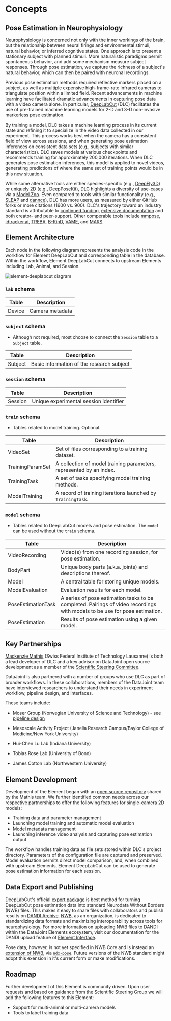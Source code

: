 # Concepts

## Pose Estimation in Neurophysiology

Neurophysiology is concerned not only with the inner workings of the brain, but the
relationship between neural firings and environmental stimuli, natural behavior, or
inferred cognitive states. One approach is to present a stationary subject with planned
stimuli. More naturalistic paradigms permit spontaneous behavior, and add some mechanism
measure subject responses. Through pose estimation, we capture the richness of a
subject's natural behavior, which can then be paired with neuronal recordings.

Previous pose estimation methods required reflective markers placed on a subject, as
well as multiple expensive high-frame-rate infrared cameras to triangulate position
within a limited field. Recent advancements in machine learning have facilitated
dramatic advancements in capturing pose data with a video camera alone. In particular,
[DeepLabCut](http://deeplabcut.org/) (DLC) facilitates the use of pre-trained machine 
learning models for 2-D and
3-D non-invasive markerless pose estimation. 

By training a model, DLC takes a machine learning process in its current state
and refining it to specialize in the video data collected in our experiment. This 
process works best when the camera has a consistent field of view across sessions, and
when generating pose estimation inferences on consistent data sets (e.g., subjects with 
similar characteristics). DLC saves models at various checkpoints and recommends
training for approximately 200,000 iterations. When DLC generates pose estimation 
inferences, this model is applied to novel videos, generating predictions of where the
same set of training points would be in this new situation.

While some alternative tools are either species-specific (e.g.,
[DeepFly3D](https://github.com/NeLy-EPFL/DeepFly3D)) or uniquely 2D (e.g.,
[DeepPoseKit](https://github.com/jgraving/DeepPoseKit)), DLC highlights a diversity of
use-cases via a [Model Zoo](http://www.mackenziemathislab.org/dlc-modelzoo). Even
compared to tools with similar functionality (e.g.,
[SLEAP](https://github.com/murthylab/sleap) and
[dannce](https://github.com/spoonsso/dannce)), DLC has more users, as measured by either
GitHub forks or more citations (1600 vs. 900). DLC's trajectory toward an industry
standard is attributable to [continued
funding](http://www.mackenziemathislab.org/deeplabcutblog/2020/11/18/czidlc), [extensive
documentation](https://deeplabcut.github.io/DeepLabCut/docs/intro.html) and both
creator- and peer-support. Other comperable tools include
[mmpose](https://github.com/open-mmlab/mmpose),
[idtracker.ai]([idtracker.ai](https://idtrackerai.readthedocs.io/en/latest/)),
[TREBA](https://github.com/neuroethology/TREBA),
[B-KinD](https://github.com/neuroethology/BKinD),
[VAME](https://github.com/LINCellularNeuroscience/VAME), and
[MARS](https://github.com/neuroethology/MARS).

## Element Architecture

Each node in the following diagram represents the analysis code in the workflow for Element DeepLabCut and corresponding table in the database.  Within the workflow, Element DeepLabCut connects to upstream Elements including Lab, Animal, and Session.

![element-deeplabcut diagram](https://raw.githubusercontent.com/datajoint/element-deeplabcut/main/images/diagram_dlc.svg)

### `lab` schema

| Table | Description |
| --- | --- |
| Device | Camera metadata |

### `subject` schema
- Although not required, most choose to connect the `Session` table to a `Subject` table.

| Table | Description |
| --- | --- |
| Subject | Basic information of the research subject |

### `session` schema

| Table | Description |
| --- | --- |
| Session | Unique experimental session identifier |

### `train` schema
- Tables related to model training. Optional.

| Table | Description |
| --- | --- |
| VideoSet | Set of files corresponding to a training dataset. |
| TrainingParamSet | A collection of model training parameters, represented by an index. |
| TrainingTask | A set of tasks specifying model training methods. |
| ModelTraining | A record of training iterations launched by `TrainingTask`. |

### `model` schema
- Tables related to DeepLabCut models and pose estimation. The `model` can be used without the `train` schema.

| Table | Description |
| --- | --- |
| VideoRecording | Video(s) from one recording session, for pose estimation. |
| BodyPart | Unique body parts (a.k.a. joints) and descriptions thereof. |
| Model | A central table for storing unique models. |
| ModelEvaluation | Evaluation results for each model. |
| PoseEstimationTask | A series of pose estimation tasks to be completed. Pairings of video recordings with models to be use for pose estimation. |
| PoseEstimation | Results of pose estimation using a given model. |

## Key Partnerships

[Mackenzie Mathis](http://www.mackenziemathislab.org/) (Swiss Federal Institute of Technology Lausanne) is both a lead
developer of DLC and a key advisor on DataJoint open source development as a member of
the [Scientific Steering Committee](datajoint.com/docs/elements/management/governance).

DataJoint is also partnered with a number of groups who use DLC as part of broader
workflows. In these collaborations, members of the DataJoint team have interviewed
researchers to understand their needs in experiment workflow, pipeline design, and
interfaces.

These teams include:

- Moser Group (Norwegian University of Science and Technology) - see [pipeline
  design](https://moser-pipelines.readthedocs.io/en/latest/imaging/dlc.html)

- Mesoscale Activity Project (Janelia Research Campus/Baylor College of Medicine/New
  York University)

- Hui-Chen Lu Lab (Indiana University)

- Tobias Rose Lab (University of Bonn)

- James Cotton Lab (Northwestern University)

## Element Development

Development of the Element began with an [open source
repository](https://github.com/MMathisLab/DataJoint_Demo_DeepLabCut) shared by the
Mathis team. We further identified common needs across our respective partnerships to
offer the following features for single-camera 2D models:

- Training data and parameter management
- Launching model training and automatic model evaluation
- Model metadata management
- Launching inference video analysis and capturing pose estimation output

The workflow handles training data as file sets stored within DLC's project directory.
Parameters of the configuration file are captured and preserved. Model evaluation
permits direct model comparison, and, when combined with upstream Elements, Element
DeepLabCut can be used to generate pose estimation information for each session.

## Data Export and Publishing

DeepLabCut's official [export package](https://github.com/DeepLabCut/DLC2NWB/) is best
method for turning DeepLabCut pose estimation data into standard Neurodata Without
Borders (NWB) files. This makes it easy to share files with collaborators and publish
results on [DANDI Archive](https://dandiarchive.org/). [NWB](https://www.nwb.org/), as
an organization, is dedicated to standardizing data formats and maximizing
interoperability across tools for neurophysiology. For more information on uploading
NWB files to DANDI within the DataJoint Elements ecosystem, visit our documentation
for the DANDI upload feature of 
[Element Interface](datajoint.com/docs/elements/element-interface/).

Pose data, however, is not yet specified in NWB Core and is instead an 
[extension of NWB](https://training.incf.org/lesson/how-build-and-share-extensions-nwb),
via [`ndx-pose`](https://github.com/rly/ndx-pose). Future versions of the NWB standard
might adopt this exension in it's current form or make modifications. 

## Roadmap

Further development of this Element is community driven.  Upon user requests and based on guidance from the Scientific Steering Group we will add the following features to this Element:

- Support for multi-animal or multi-camera models
- Tools to label training data
